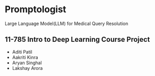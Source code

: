 # Promptologist
Large Language Model(LLM) for Medical Query Resolution

## 11-785 Intro to Deep Learning Course Project
  + Aditi Patil
  + Aakriti Kinra
  + Aryan Singhal
  + Lakshay Arora
